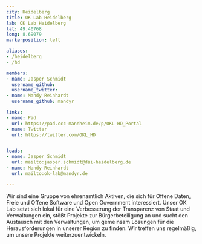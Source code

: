 ```yaml
---
city: Heidelberg
title: OK Lab Heidelberg
lab: OK Lab Heidelberg
lat: 49.40768
long: 8.69079
markerposition: left

aliases:
- /heidelberg
- /hd

members:
- name: Jasper Schmidt
  username_github:
  username_twitter:
- name: Mandy Reinhardt
  username_github: mandyr

links:
- name: Pad
  url: https://pad.ccc-mannheim.de/p/OKL-HD_Portal
- name: Twitter
  url: https://twitter.com/OKL_HD


leads:
- name: Jasper Schmidt
  url: mailto:jasper.schmidt@dai-heidelberg.de
- name: Mandy Reinhardt
  url: mailto:ok-lab@mandyr.de

---
```


Wir sind eine Gruppe von ehrenamtlich Aktiven, die sich für Offene Daten, Freie und Offene Software und Open Government interessiert. Unser OK Lab setzt sich lokal für eine Verbesserung der Transparenz von Staat und Verwaltungen ein, stößt Projekte zur Bürgerbeteiligung an und sucht den Austausch mit den Verwaltungen, um gemeinsam Lösungen für die Herausforderungen in unserer Region zu finden. Wir treffen uns regelmäßig, um unsere Projekte weiterzuentwickeln.
